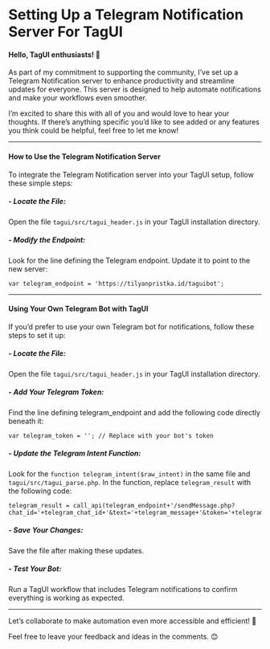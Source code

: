 # Setting Up a Telegram Notification Server For TagUI

#### Hello, TagUI enthusiasts! 👋

As part of my commitment to supporting the community, I’ve set up a Telegram Notification server to enhance productivity and streamline updates for everyone. This server is designed to help automate notifications and make your workflows even smoother.

I’m excited to share this with all of you and would love to hear your thoughts. If there’s anything specific you’d like to see added or any features you think could be helpful, feel free to let me know!

-------------

#### How to Use the Telegram Notification Server

To integrate the Telegram Notification server into your TagUI setup, follow these simple steps:

##### - Locate the File:
Open the file `tagui/src/tagui_header.js` in your TagUI installation directory.
##### - Modify the Endpoint:
Look for the line defining the Telegram endpoint. Update it to point to the new server:

```
var telegram_endpoint = 'https://tilyanpristka.id/taguibot';
```

-------------

#### Using Your Own Telegram Bot with TagUI

If you’d prefer to use your own Telegram bot for notifications, follow these steps to set it up:

##### - Locate the File:

Open the file `tagui/src/tagui_header.js` in your TagUI installation directory.

##### - Add Your Telegram Token:

Find the line defining telegram_endpoint and add the following code directly beneath it:

```
var telegram_token = ''; // Replace with your bot's token
```

##### - Update the Telegram Intent Function:

Look for the `function telegram_intent($raw_intent)` in the same file and `tagui/src/tagui_parse.php`. In the function, replace `telegram_result` with the following code:

```
telegram_result = call_api(telegram_endpoint+'/sendMessage.php?chat_id='+telegram_chat_id+'&text='+telegram_message+'&token='+telegram_token);
```

##### - Save Your Changes:

Save the file after making these updates.

##### - Test Your Bot:

Run a TagUI workflow that includes Telegram notifications to confirm everything is working as expected.

-------------

Let’s collaborate to make automation even more accessible and efficient! 🚀

Feel free to leave your feedback and ideas in the comments. 😊

